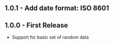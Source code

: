 ## 1.0.1 - Add date format: ISO 8601
## 1.0.0 - First Release
* Support for basic set of random data
